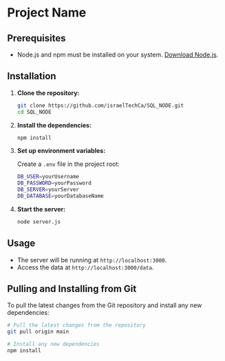 # Project Name

## Prerequisites

- Node.js and npm must be installed on your system. [Download Node.js](https://nodejs.org/).

## Installation

1. **Clone the repository:**

   ```bash
   git clone https://github.com/israelTechCa/SQL_NODE.git
   cd SQL_NODE
   ```

2. **Install the dependencies:**

   ```bash
   npm install
   ```

3. **Set up environment variables:**

   Create a `.env` file in the project root:

   ```bash
   DB_USER=yourUsername
   DB_PASSWORD=yourPassword
   DB_SERVER=yourServer
   DB_DATABASE=yourDatabaseName
   ```

4. **Start the server:**

   ```bash
   node server.js
   ```

## Usage

- The server will be running at `http://localhost:3000`.
- Access the data at `http://localhost:3000/data`.

## Pulling and Installing from Git

To pull the latest changes from the Git repository and install any new dependencies:

```bash
# Pull the latest changes from the repository
git pull origin main

# Install any new dependencies
npm install
